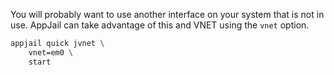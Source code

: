 You will probably want to use another interface on your system that is not in use. AppJail can take advantage of this and VNET using the `vnet` option.

```sh
appjail quick jvnet \
    vnet=em0 \
    start
```
